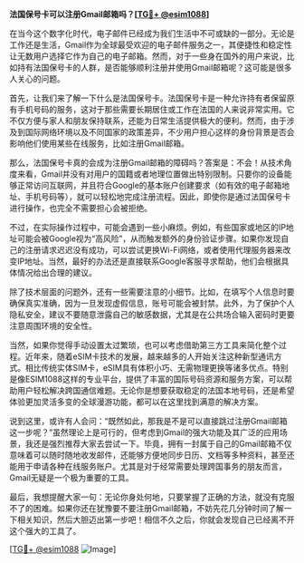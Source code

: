 **法国保号卡可以注册Gmail邮箱吗？[[TG💪+ @esim1088](https://t.me/s/esim1088)]**

在当今这个数字化时代，电子邮件已经成为我们生活中不可或缺的一部分。无论是工作还是生活，Gmail作为全球最受欢迎的电子邮件服务之一，其便捷性和稳定性让无数用户选择它作为自己的电子邮箱。然而，对于一些身在国外的用户来说，比如持有法国保号卡的人群，是否能够顺利注册并使用Gmail邮箱呢？这可能是很多人关心的问题。

首先，让我们来了解一下什么是法国保号卡。法国保号卡是一种允许持有者保留原有手机号码的服务，这对于那些需要长期居住或工作在法国的人来说非常实用。它不仅方便与家人和朋友保持联系，还能为日常生活提供极大的便利。然而，由于涉及到国际网络环境以及不同国家的政策差异，不少用户担心这样的身份背景是否会影响他们使用某些在线服务，比如注册Gmail邮箱。

那么，法国保号卡真的会成为注册Gmail邮箱的障碍吗？答案是：不会！从技术角度来看，Gmail并没有对用户的国籍或者地理位置做出特别限制。只要你的设备能够正常访问互联网，并且符合Google的基本账户创建要求（如有效的电子邮箱地址、手机号码等），就可以轻松地完成注册流程。因此，即使你是通过法国保号卡进行操作，也完全不需要担心会被拒绝。

不过，在实际操作过程中，可能会遇到一些小麻烦。例如，有些国家或地区的IP地址可能会被Google视为“高风险”，从而触发额外的身份验证步骤。如果你发现自己的注册请求迟迟没有成功，可以尝试更换Wi-Fi网络，或者使用代理服务器来改变IP地址。当然，最好的办法还是直接联系Google客服寻求帮助，他们会根据具体情况给出合理的建议。

除了技术层面的问题外，还有一些需要注意的小细节。比如，在填写个人信息时要确保真实准确，因为一旦发现虚假信息，账号可能会被封禁。此外，为了保护个人隐私安全，建议不要随意泄露自己的敏感数据，尤其是在公共场合输入密码时更要注意周围环境的安全性。

当然，如果你觉得手动设置太过繁琐，也可以考虑借助第三方工具来简化整个过程。近年来，随着eSIM卡技术的发展，越来越多的人开始关注这种新型通讯方式。相比传统实体SIM卡，eSIM具有体积小巧、无需物理更换等诸多优点。特别是像ESIM1088这样的专业平台，提供了丰富的国际号码资源和服务方案，可以帮助用户轻松解决跨国通信难题。无论你是想要获取稳定的法国本地号码，还是希望体验更加灵活多变的全球漫游功能，都可以在这里找到满意的解决方案。

说到这里，或许有人会问：“既然如此，那我是不是可以直接跳过注册Gmail邮箱这一步呢？”虽然理论上是可行的，但考虑到Gmail的强大功能及其广泛的应用场景，我还是强烈推荐大家去尝试一下。毕竟，拥有一封属于自己的Gmail邮箱不仅意味着可以随时随地收发邮件，还能够方便地同步日历、文档等多种资料，甚至还能用于申请各种在线服务账户。尤其是对于经常需要处理跨国事务的朋友而言，Gmail无疑是一个极为重要的工具。

最后，我想提醒大家一句：无论你身处何地，只要掌握了正确的方法，就没有克服不了的困难。如果你还在犹豫要不要注册Gmail邮箱，不妨先花几分钟时间了解一下相关知识，然后大胆迈出第一步吧！相信不久之后，你就会发现自己已经离不开这个强大的工具了。

[[TG💪+ @esim1088](https://t.me/s/esim1088) ![Image](https://i.postimg.cc/4NQfJmqS/Snipaste-2025-05-13-00-14-12.png)]